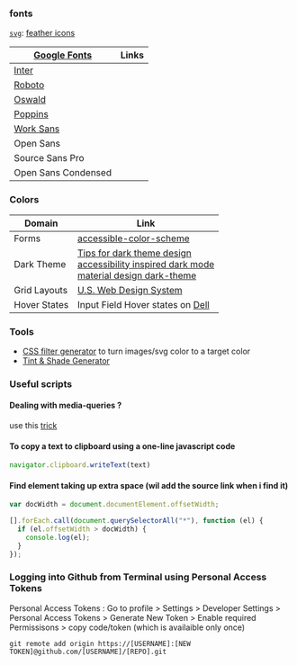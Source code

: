 ### fonts

[`svg`](./assets/svg/): [feather icons](https://feathericons.com/)

| [Google Fonts](https://fonts.google.com/)                | Links |
| -------------------------------------------------------- | ----- |
| [Inter](https://fonts.google.com/specimen/Inter)         |       |
| [Roboto](https://fonts.google.com/specimen/Roboto)       |       |
| [Oswald](https://fonts.google.com/specimen/Oswald)       |       |
| [Poppins](https://fonts.google.com/specimen/Poppins)     |       |
| [Work Sans](https://fonts.google.com/specimen/Work+Sans) |       |
| Open Sans                                                |       |
| Source Sans Pro                                          |       |
| Open Sans Condensed                                      |       |

### Colors

| Domain       | Link                                                                                                                                                                                                                                                                                                                                |
| ------------ | ----------------------------------------------------------------------------------------------------------------------------------------------------------------------------------------------------------------------------------------------------------------------------------------------------------------------------------- |
| Forms        | [accessible-color-scheme](https://medium.com/envoy-design/how-to-design-an-accessible-color-scheme-4a13ca12c92b)                                                                                                                                                                                                                    |
| Dark Theme   | [Tips for dark theme design](https://uxplanet.org/8-tips-for-dark-theme-design-8dfc2f8f7ab6) <br> [accessibility inspired dark mode](https://www.habaneroconsulting.com/stories/insights/2021/accessibility-inspired-dark-mode) <br> [material design dark-theme](https://material.io/design/color/dark-theme.html#properties) <br> |
| Grid Layouts | [U.S. Web Design System](https://designsystem.digital.gov/utilities/layout-grid/)                                                                                                                                                                                                                                                   |
| Hover States | Input Field Hover states on [Dell](https://www.dell.com/support/home/en-in/product-support/servicetag/0-U3BWUHowYmlBNTE0eVpycGVmSEZ4dz090/drivers)                                                                                                                                                                                  |

### Tools

- [CSS filter generator](https://codepen.io/sosuke/full/Pjoqqp) to turn images/svg color to a target color
- [Tint & Shade Generator](https://maketintsandshades.com/)

### Useful scripts

#### Dealing with media-queries ?
 use this [trick](https://codepen.io/sidharth74659/pen/JjyXpKP?editors=0100) 

#### To copy a text to clipboard using a one-line javascript code

```js
navigator.clipboard.writeText(text)
```

#### Find element taking up extra space (wil add the source link when i find it)

```js
var docWidth = document.documentElement.offsetWidth;

[].forEach.call(document.querySelectorAll("*"), function (el) {
  if (el.offsetWidth > docWidth) {
    console.log(el);
  }
});
```

### Logging into Github from Terminal using Personal Access Tokens

Personal Access Tokens : Go to profile > Settings > Developer Settings > Personal Access Tokens > Generate New Token > Enable required Permissisons > copy code/token (which is availaible only once)

`git remote add origin https://[USERNAME]:[NEW TOKEN]@github.com/[USERNAME]/[REPO].git`
